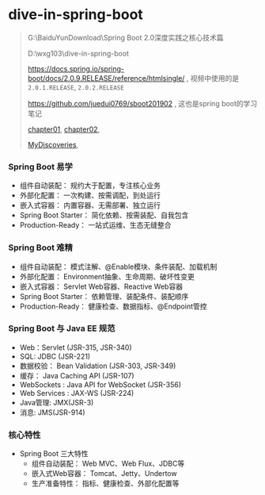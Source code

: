 # dive-in-spring-boot

> G:\BaiduYunDownload\Spring Boot 2.0深度实践之核心技术篇
>
> D:\wxg103\dive-in-spring-boot
>
> <https://docs.spring.io/spring-boot/docs/2.0.9.RELEASE/reference/htmlsingle/> , 视频中使用的是`2.0.1.RELEASE`, `2.0.2.RELEASE`
>
> <https://github.com/juedui0769/sboot201902> , 这也是spring boot的学习笔记
>
> [chapter01](./chapter01.md), [chapter02](./chapter02.md),
>
> [MyDiscoveries](./MyDiscoveries.md),

### Spring Boot 易学

- 组件自动装配： 规约大于配置，专注核心业务
- 外部化配置： 一次构建、按需调配，到处运行
- 嵌入式容器： 内置容器、无需部署、独立运行
- Spring Boot Starter： 简化依赖、按需装配、自我包含
- Production-Ready： 一站式运维、生态无缝整合

### Spring Boot 难精

- 组件自动装配： 模式注解、@Enable模块、条件装配、加载机制
- 外部化配置： Environment抽象、生命周期、破坏性变更
- 嵌入式容器： Servlet Web容器、Reactive Web容器
- Spring Boot Starter： 依赖管理、装配条件、装配顺序
- Production-Ready： 健康检查、数据指标、@Endpoint管控

### Spring Boot 与 Java EE 规范

- Web：Servlet (JSR-315, JSR-340)
- SQL: JDBC (JSR-221)
- 数据校验： Bean Validation (JSR-303, JSR-349)
- 缓存： Java Caching API (JSR-107)
- WebSockets : Java API for WebSocket (JSR-356)
- Web Services : JAX-WS (JSR-224)
- Java管理: JMX(JSR-3)
- 消息: JMS(JSR-914)

### 核心特性

- Spring Boot 三大特性
    - 组件自动装配： Web MVC、Web Flux、JDBC等
    - 嵌入式Web容器： Tomcat、Jetty、Undertow
    - 生产准备特性： 指标、健康检查、外部化配置等













